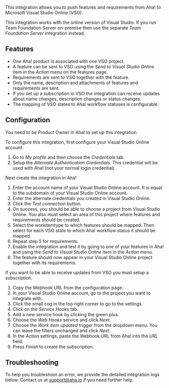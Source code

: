 This integration allows you to push features and requirements from Aha! to Microsoft Visual Studio Online (VSO).

This integration works with the online version of Visual Studio. If you run Team Foundation Server on-premise then use the separate _Team Foundation Server_ integration instead.

## Features

* One Aha! product is associated with one VSO project.
* A feature can be sent to VSO using the _Send to Visual Studio Online_ item in the _Action_ menu on the features page.
* Requirements are sent to VSO together with the feature.
* Only the name, description and attachments of features and requirements are sent.
* If you set up a subscription in VSO the integration can receive updates about name changes, description changes or status changes.
* The mapping of VSO states to Aha! workflow statuses is configurable.

## Configuration

You need to be Product Owner in Aha! to set up this integration.

To configure this integration, first configure your Visual Studio Online account.

1. Go to _My profile_ and then choose the _Credentials_ tab.
2. Setup the _Alternate Authentication Credentials_. This credential will be used with Aha! (not your normal login credential).

Next create the integration in Aha!

1. Enter the account name of your Visual Studio Online account. It is equal to the subdomain of your Visual Studio Online account.
2. Enter the alternate credentials you created in Visual Studio Online.
3. Click the _Test connection_ button.
4. On success, you should be able to choose a project from Visual Studio Online. You also must select an area of this project where features and requirements should be created.
5. Select the workitemtype to which features should be mapped. Then select for each VSO state to which Aha! workflow status it should be mapped.
6. Repeat step 5 for requirements.
7. Enable the integration and test it by going to one of your features in Aha! and using the _Send to Visual Studio Online_ item in the _Action_ menu.
8. The feature should now appear in your Visual Studio Online project together with its requirements.

If you want to be able to receive updates from VSO you must setup a subscription.

1. Copy the Webhook URL from the configuration page.
2. In your Visual Studio Online account, go to the project you want to integrate with.
3. Click the small cog in the top right corner to go to the settings.
4. Click on the _Service Hooks_ tab.
5. Add a new service hook by clicking the green plus.
6. Choose the _Web Hooks_ service and click _Next_.
7. Choose the _Work item updated_ trigger from the dropdown menu. You can leave the filters unchanged and click _Next_.
8. In the _Action_ settings, paste the Webhook URL from Aha! into the _URL_ field.
9. Press _Finish_ to create the subscription.

## Troubleshooting

To help you troubleshoot an error, we provide the detailed integration logs below. Contact us at support@aha.io if you need further help.
